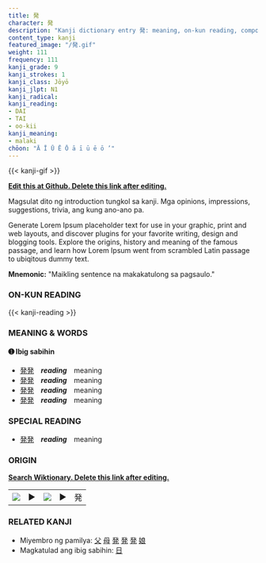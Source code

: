 ```yaml
---
title: 発
character: 発
description: "Kanji dictionary entry 発: meaning, on-kun reading, compounds, origin, related kanji"
content_type: kanji
featured_image: "/発.gif"
weight: 111
frequency: 111
kanji_grade: 9
kanji_strokes: 1
kanji_class: Jōyō
kanji_jlpt: N1
kanji_radical: 
kanji_reading: 
- DAI
- TAI
- oo-kii
kanji_meaning:
- malaki
chōon: "Ā Ī Ū Ē Ō ā ī ū ē ō ’"
---
```

[//]: # (Don't edit the line below. Kanji animated GIF code is automatically generated.)
{{< kanji-gif >}}

[//]: # (Edit below this line.)

**[Edit this at Github. Delete this link after editing.](https://github.com/tim0g/tim/tree/main/content/kanji/発/index.md)**

Magsulat dito ng introduction tungkol sa kanji. Mga opinions, impressions, suggestions, trivia, ang kung ano-ano pa.

Generate Lorem Ipsum placeholder text for use in your graphic, print and web layouts, and discover plugins for your favorite writing, design and blogging tools. Explore the origins, history and meaning of the famous passage, and learn how Lorem Ipsum went from scrambled Latin passage to ubiqitous dummy text.
 
**Mnemonic:** "Maikling sentence na makakatulong sa pagsaulo."

### ON-KUN READING

[//]: # (Don't edit the line below. ON-KUN READING code is automatically generated.)
{{< kanji-reading >}}

### MEANING & WORDS

#### ➊ **Ibig sabihin**
  - [発](../発)[発](../発)　***reading***　meaning
  - [発](../発)[発](../発)　***reading***　meaning
  - [発](../発)[発](../発)　***reading***　meaning
  - [発](../発)[発](../発)　***reading***　meaning

### SPECIAL READING
  - [発](../発)[発](../発)　***reading***　meaning

### ORIGIN

**[Search Wiktionary. Delete this link after editing.](https://wiktionary.org/wiki/発)**
<table class="kanji-table"><tr><td>
<img src="60px-発-bronze.svg.png">
</td><td>▶</td><td>
<img src="60px-発-oracle.svg.png">
</td><td>▶</td>
<td class="kanji-origin">発</td>
</tr></table>

### RELATED KANJI
- Miyembro ng pamilya: [父](../父) [母](../母) [発](../発) [発](../発) [発](../発) [娘](../娘)
- Magkatulad ang ibig sabihin: [日](../日)
